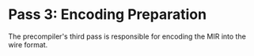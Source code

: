 # Pass 3: Encoding Preparation

The precompiler's third pass is responsible for encoding the MIR into the wire format.
